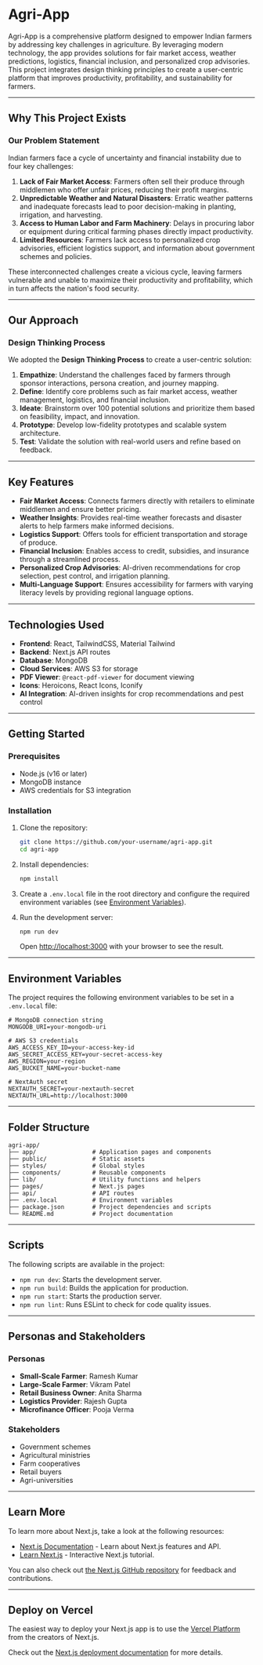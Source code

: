 # Agri-App

Agri-App is a comprehensive platform designed to empower Indian farmers by addressing key challenges in agriculture. By leveraging modern technology, the app provides solutions for fair market access, weather predictions, logistics, financial inclusion, and personalized crop advisories. This project integrates design thinking principles to create a user-centric platform that improves productivity, profitability, and sustainability for farmers.

---

## Why This Project Exists

### Our Problem Statement
Indian farmers face a cycle of uncertainty and financial instability due to four key challenges:

1. **Lack of Fair Market Access**: Farmers often sell their produce through middlemen who offer unfair prices, reducing their profit margins.
2. **Unpredictable Weather and Natural Disasters**: Erratic weather patterns and inadequate forecasts lead to poor decision-making in planting, irrigation, and harvesting.
3. **Access to Human Labor and Farm Machinery**: Delays in procuring labor or equipment during critical farming phases directly impact productivity.
4. **Limited Resources**: Farmers lack access to personalized crop advisories, efficient logistics support, and information about government schemes and policies.

These interconnected challenges create a vicious cycle, leaving farmers vulnerable and unable to maximize their productivity and profitability, which in turn affects the nation's food security.

---

## Our Approach

### Design Thinking Process
We adopted the **Design Thinking Process** to create a user-centric solution:

1. **Empathize**: Understand the challenges faced by farmers through sponsor interactions, persona creation, and journey mapping.
2. **Define**: Identify core problems such as fair market access, weather management, logistics, and financial inclusion.
3. **Ideate**: Brainstorm over 100 potential solutions and prioritize them based on feasibility, impact, and innovation.
4. **Prototype**: Develop low-fidelity prototypes and scalable system architecture.
5. **Test**: Validate the solution with real-world users and refine based on feedback.

---

## Key Features

- **Fair Market Access**: Connects farmers directly with retailers to eliminate middlemen and ensure better pricing.
- **Weather Insights**: Provides real-time weather forecasts and disaster alerts to help farmers make informed decisions.
- **Logistics Support**: Offers tools for efficient transportation and storage of produce.
- **Financial Inclusion**: Enables access to credit, subsidies, and insurance through a streamlined process.
- **Personalized Crop Advisories**: AI-driven recommendations for crop selection, pest control, and irrigation planning.
- **Multi-Language Support**: Ensures accessibility for farmers with varying literacy levels by providing regional language options.

---

## Technologies Used

- **Frontend**: React, TailwindCSS, Material Tailwind
- **Backend**: Next.js API routes
- **Database**: MongoDB
- **Cloud Services**: AWS S3 for storage
- **PDF Viewer**: `@react-pdf-viewer` for document viewing
- **Icons**: Heroicons, React Icons, Iconify
- **AI Integration**: AI-driven insights for crop recommendations and pest control

---

## Getting Started

### Prerequisites
- Node.js (v16 or later)
- MongoDB instance
- AWS credentials for S3 integration

### Installation

1. Clone the repository:

   ```bash
   git clone https://github.com/your-username/agri-app.git
   cd agri-app
   ```

2. Install dependencies:

   ```bash
   npm install
   ```

3. Create a `.env.local` file in the root directory and configure the required environment variables (see [Environment Variables](#environment-variables)).

4. Run the development server:

   ```bash
   npm run dev
   ```

   Open [http://localhost:3000](http://localhost:3000) with your browser to see the result.

---

## Environment Variables

The project requires the following environment variables to be set in a `.env.local` file:

```env
# MongoDB connection string
MONGODB_URI=your-mongodb-uri

# AWS S3 credentials
AWS_ACCESS_KEY_ID=your-access-key-id
AWS_SECRET_ACCESS_KEY=your-secret-access-key
AWS_REGION=your-region
AWS_BUCKET_NAME=your-bucket-name

# NextAuth secret
NEXTAUTH_SECRET=your-nextauth-secret
NEXTAUTH_URL=http://localhost:3000
```

---

## Folder Structure

```
agri-app/
├── app/                # Application pages and components
├── public/             # Static assets
├── styles/             # Global styles
├── components/         # Reusable components
├── lib/                # Utility functions and helpers
├── pages/              # Next.js pages
├── api/                # API routes
├── .env.local          # Environment variables
├── package.json        # Project dependencies and scripts
└── README.md           # Project documentation
```

---

## Scripts

The following scripts are available in the project:

- `npm run dev`: Starts the development server.
- `npm run build`: Builds the application for production.
- `npm run start`: Starts the production server.
- `npm run lint`: Runs ESLint to check for code quality issues.

---

## Personas and Stakeholders

### Personas
- **Small-Scale Farmer**: Ramesh Kumar
- **Large-Scale Farmer**: Vikram Patel
- **Retail Business Owner**: Anita Sharma
- **Logistics Provider**: Rajesh Gupta
- **Microfinance Officer**: Pooja Verma

### Stakeholders
- Government schemes
- Agricultural ministries
- Farm cooperatives
- Retail buyers
- Agri-universities

---

## Learn More

To learn more about Next.js, take a look at the following resources:

- [Next.js Documentation](https://nextjs.org/docs) - Learn about Next.js features and API.
- [Learn Next.js](https://nextjs.org/learn) - Interactive Next.js tutorial.

You can also check out [the Next.js GitHub repository](https://github.com/vercel/next.js) for feedback and contributions.

---

## Deploy on Vercel

The easiest way to deploy your Next.js app is to use the [Vercel Platform](https://vercel.com/new?utm_medium=default-template&filter=next.js&utm_source=create-next-app&utm_campaign=create-next-app-readme) from the creators of Next.js.

Check out the [Next.js deployment documentation](https://nextjs.org/docs/app/building-your-application/deploying) for more details.
